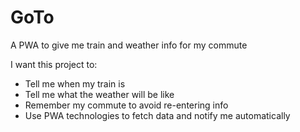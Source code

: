 # GoTo

A PWA to give me train and weather info for my commute

I want this project to:

- Tell me when my train is
- Tell me what the weather will be like
- Remember my commute to avoid re-entering info
- Use PWA technologies to fetch data and notify me automatically